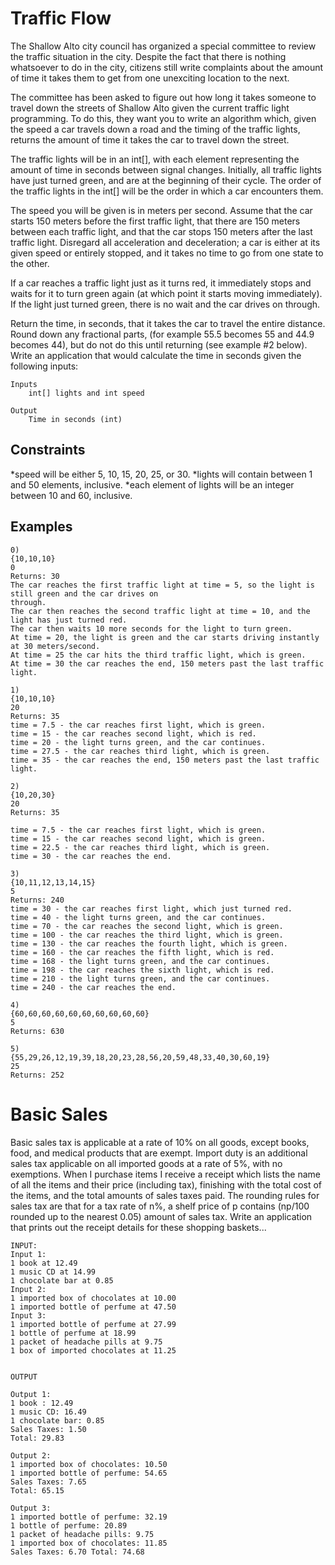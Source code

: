 
Traffic Flow
============

The Shallow Alto city council has organized a special committee to review the traffic situation in the city. Despite the fact that there is nothing whatsoever to do in the city, citizens still write
complaints about the amount of time it takes them to get from one unexciting location to the next.

The committee has been asked to figure out how long it takes someone to travel down the streets of Shallow Alto given the current traffic light programming. To do this, they want you to
write an algorithm which, given the speed a car travels down a road and the timing of the traffic lights, returns the amount of time it takes the car to travel down the street.

The traffic lights will be in an int[], with each element representing the amount of time in seconds between signal changes. Initially, all traffic lights have just turned green, and are at the
beginning of their cycle. The order of the traffic lights in the int[] will be the order in which a car encounters them.

The speed you will be given is in meters per second. Assume that the car starts 150 meters before the first traffic light, that there are 150 meters between each traffic light, and that the
car stops 150 meters after the last traffic light. Disregard all acceleration and deceleration; a car is either at its given speed or entirely stopped, and it takes no time to go from one state to the
other.

If a car reaches a traffic light just as it turns red, it immediately stops and waits for it to turn green again (at which point it starts moving immediately). If the light just turned green, there is
no wait and the car drives on through.

Return the time, in seconds, that it takes the car to travel the entire distance. Round down any fractional parts, (for example 55.5 becomes 55 and 44.9 becomes 44), but do not do this until
returning (see example #2 below).
Write an application that would calculate the time in seconds given the following inputs:

```
Inputs
    int[] lights and int speed

Output
    Time in seconds (int)
```


Constraints
-----------

*speed will be either 5, 10, 15, 20, 25, or 30.
*lights will contain between 1 and 50 elements, inclusive.
*each element of lights will be an integer between 10 and 60, inclusive.

Examples
---------
```
0)
{10,10,10}
0
Returns: 30
The car reaches the first traffic light at time = 5, so the light is still green and the car drives on
through.
The car then reaches the second traffic light at time = 10, and the light has just turned red.
The car then waits 10 more seconds for the light to turn green.
At time = 20, the light is green and the car starts driving instantly at 30 meters/second.
At time = 25 the car hits the third traffic light, which is green.
At time = 30 the car reaches the end, 150 meters past the last traffic light.
```

```
1)
{10,10,10}
20
Returns: 35
time = 7.5 - the car reaches first light, which is green.
time = 15 - the car reaches second light, which is red.
time = 20 - the light turns green, and the car continues.
time = 27.5 - the car reaches third light, which is green.
time = 35 - the car reaches the end, 150 meters past the last traffic light.
```

```
2)
{10,20,30}
20
Returns: 35

time = 7.5 - the car reaches first light, which is green.
time = 15 - the car reaches second light, which is green.
time = 22.5 - the car reaches third light, which is green.
time = 30 - the car reaches the end.
```

```
3)
{10,11,12,13,14,15}
5
Returns: 240
time = 30 - the car reaches first light, which just turned red.
time = 40 - the light turns green, and the car continues.
time = 70 - the car reaches the second light, which is green.
time = 100 - the car reaches the third light, which is green.
time = 130 - the car reaches the fourth light, which is green.
time = 160 - the car reaches the fifth light, which is red.
time = 168 - the light turns green, and the car continues.
time = 198 - the car reaches the sixth light, which is red.
time = 210 - the light turns green, and the car continues.
time = 240 - the car reaches the end.
```

```
4)
{60,60,60,60,60,60,60,60,60,60}
5
Returns: 630
```

```
5)
{55,29,26,12,19,39,18,20,23,28,56,20,59,48,33,40,30,60,19}
25
Returns: 252
```

Basic Sales
===========

Basic sales tax is applicable at a rate of 10% on all goods, except books, food, and medical products that are exempt. Import duty is an additional sales tax applicable on all imported
goods at a rate of 5%, with no exemptions. When I purchase items I receive a receipt which lists the name of all the items and their price
(including tax), finishing with the total cost of the items, and the total amounts of sales taxes paid. The rounding rules for sales tax are that for a tax rate of n%, a shelf price of p contains
(np/100 rounded up to the nearest 0.05) amount of sales tax. Write an application that prints out the receipt details for these shopping baskets...

```
INPUT:
Input 1:
1 book at 12.49
1 music CD at 14.99
1 chocolate bar at 0.85
Input 2:
1 imported box of chocolates at 10.00
1 imported bottle of perfume at 47.50
Input 3:
1 imported bottle of perfume at 27.99
1 bottle of perfume at 18.99
1 packet of headache pills at 9.75
1 box of imported chocolates at 11.25


OUTPUT

Output 1:
1 book : 12.49
1 music CD: 16.49
1 chocolate bar: 0.85
Sales Taxes: 1.50
Total: 29.83

Output 2:
1 imported box of chocolates: 10.50
1 imported bottle of perfume: 54.65
Sales Taxes: 7.65
Total: 65.15

Output 3:
1 imported bottle of perfume: 32.19
1 bottle of perfume: 20.89
1 packet of headache pills: 9.75
1 imported box of chocolates: 11.85
Sales Taxes: 6.70 Total: 74.68
```

